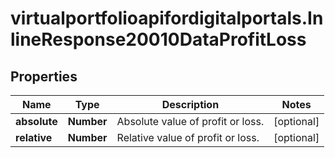 # virtualportfolioapifordigitalportals.InlineResponse20010DataProfitLoss

## Properties

Name | Type | Description | Notes
------------ | ------------- | ------------- | -------------
**absolute** | **Number** | Absolute value of profit or loss. | [optional] 
**relative** | **Number** | Relative value of profit or loss. | [optional] 


